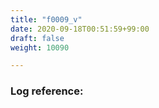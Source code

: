 ```yaml
---
title: "f0009_v"
date: 2020-09-18T00:51:59+99:00
draft: false
weight: 10090

---
```


### Log reference: <no value>

```

